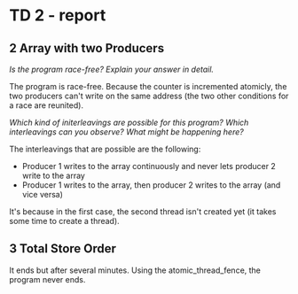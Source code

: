 # TD 2 - report

## 2 Array with two Producers

*Is the program race-free? Explain your answer in detail.*

The program is race-free. Because the counter is incremented atomicly, the two producers can't write on the same address (the two other conditions for a race are reunited).

*Which kind of initerleavings are possible for this program? Which interleavings can you observe? What might be happening here?*

The interleavings that are possible are the following:
- Producer 1 writes to the array continuously and never lets producer 2 write to the array
- Producer 1 writes to the array, then producer 2 writes to the array (and vice versa)

It's because in the first case, the second thread isn't created yet (it takes some time to create a thread).

## 3 Total Store Order

It ends but after several minutes.
Using the atomic_thread_fence, the program never ends.